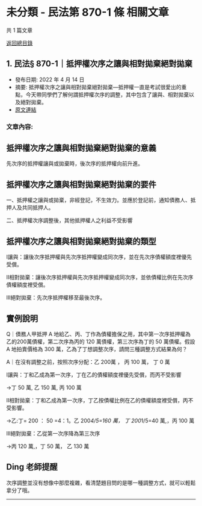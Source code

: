 # 未分類 - 民法第 870-1 條 相關文章

共 1 篇文章

[返回總目錄](00_總目錄.md)

## 1. 民法§ 870-1｜抵押權次序之讓與相對拋棄絕對拋棄

- 發布日期: 2022 年 4 月 14 日
- 摘要: 抵押權次序之讓與相對拋棄絕對拋棄—抵押權一直是考試很愛出的重點，今天帶同學們了解何謂抵押權次序的調整，其中包含了讓與、相對拋棄以及絕對拋棄。
- [原文連結](https://www.jasper-realestate.com/%e6%8a%b5%e6%8a%bc%e6%ac%8a%e6%ac%a1%e5%ba%8f%e4%b9%8b%e8%ae%93%e8%88%87%e7%9b%b8%e5%b0%8d%e6%8b%8b%e6%a3%84%e7%b5%95%e5%b0%8d%e6%8b%8b%e6%a3%84/)

### 文章內容:

## 抵押權次序之讓與相對拋棄絕對拋棄的意義

先次序的抵押權讓與或拋棄時，後次序的抵押權向前升進。

## 抵押權次序之讓與相對拋棄絕對拋棄的要件

一、抵押權之讓與或拋棄，非經登記，不生效力。並應於登記前，通知債務人、抵押人及共同抵押人。

二、抵押權次序調整後，其他抵押權人之利益不受影響

## 抵押權次序之讓與相對拋棄絕對拋棄的類型

Ⅰ讓與：讓後次序抵押權與先次序抵押權變成同次序，並在先次序債權額度裡優先受償。

Ⅱ相對拋棄：讓後次序抵押權與先次序抵押權變成同次序，並依債權比例在先次序債權額度裡受償。

Ⅲ絕對拋棄：先次序抵押權移至最後次序。

## 實例說明

Q｜債務人甲抵押 A 地給乙、丙、丁作為債權擔保之用，其中第一次序抵押權為乙的200萬債權，第二次序為丙的 120 萬債權，第三次序為丁的 50 萬債權。假設 A 地拍賣價格為 300 萬，乙為了丁想調整次序，請問三種調整方式結果為何？

A｜在沒有調整之前，按照次序分配：乙 200萬 ， 丙 100 萬， 丁 0 萬

Ⅰ讓與：丁和乙成為第一次序，丁在乙的債權額度裡優先受償，而丙不受影響

→丁 50 萬, 乙 150 萬, 丙 100 萬

Ⅱ相對拋棄：丁和乙成為第一次序，丁乙按債權比例在乙的債權額度裡受償，丙不受影響。

→乙:丁= 200 ： 50 =4：1。乙 200*4/5=160 萬， 丁 200*1/5=40 萬,，丙 100 萬

Ⅲ絕對拋棄：乙從第一次序降為第三次序

→丙 120 萬,，丁 50 萬， 乙 130 萬

## Ding 老師提醒

次序調整並沒有想像中那麼複雜，看清楚題目問的是哪一種調整方式，就可以輕鬆拿分了哦。

---

